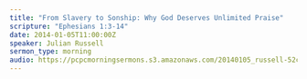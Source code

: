 ```yaml
---
title: "From Slavery to Sonship: Why God Deserves Unlimited Praise"
scripture: "Ephesians 1:3-14"
date: 2014-01-05T11:00:00Z
speaker: Julian Russell
sermon_type: morning
audio: https://pcpcmorningsermons.s3.amazonaws.com/20140105_russell-52cdc2e0298a1.mp3 
---
```



